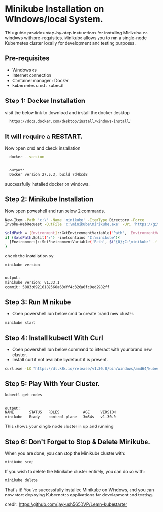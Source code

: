 
# Minikube Installation on Windows/local System.

This guide provides step-by-step instructions for installing Minikube on windows with pre-requisites. Minikube allows you to run a single-node Kubernetes cluster locally for development and testing purposes.


## Pre-requisites

- Windows os
- Internet connection
- Container manager : Docker
- kubernetes cmd : kubectl


## Step 1: Docker Installation
visit the below link 
to download and install the docker desktop.

```bash
  https://docs.docker.com/desktop/install/windows-install/
```
 ## It will require a RESTART.
Now open cmd and check installation.

```bash
  docker --version


  output:
  Docker version 27.0.3, build 7d4bcd8
```
successfully installed docker on windows.

## Step 2: Minikube Installation

Now open poweshell and run below 2 commands.
```bash
New-Item -Path 'c:\' -Name 'minikube' -ItemType Directory -Force
Invoke-WebRequest -OutFile 'c:\minikube\minikube.exe' -Uri 'https://github.com/kubernetes/minikube/releases/latest/download/minikube-windows-amd64.exe' -UseBasicParsing

```
```bash
$oldPath = [Environment]::GetEnvironmentVariable('Path', [EnvironmentVariableTarget]::Machine)
if ($oldPath.Split(';') -inotcontains 'C:\minikube'){
  [Environment]::SetEnvironmentVariable('Path', $('{0};C:\minikube' -f $oldPath), [EnvironmentVariableTarget]::Machine)
}
```
check the installation by 
```bash
minikube version


output:
minikube version: v1.33.1
commit: 5883c09216182566a63dff4c326a6fc9ed2982ff
```

## Step 3: Run Minikube 
- Open powershell run below cmd to create brand new cluster.
```bash
minikube start
```
## Step 4: Install kubectl With Curl
- Open powershell run below command to interact with your brand new cluster.
- Install curl if not availabe bydefault it is present.
```bash
curl.exe -LO "https://dl.k8s.io/release/v1.30.0/bin/windows/amd64/kubectl.exe"
```
## Step 5: Play With Your Cluster.

```bash
kubectl get nodes


output: 
NAME       STATUS   ROLES           AGE     VERSION
minikube   Ready    control-plane   3m54s   v1.30.0
```
This shows your single node cluster in up and running.

## Step 6: Don't Forget to Stop & Delete Minikube.
When you are done, you can stop the Minikube cluster with:
```bash
minikube stop
```
If you wish to delete the Minikube cluster entirely, you can do so with:
```bash
minikube delete
```

That's it! You've successfully installed Minikube on Windows, and you can now start deploying Kubernetes applications for development and testing.

credit: https://github.com/jaykush565DVP/Learn-kubestarter
    